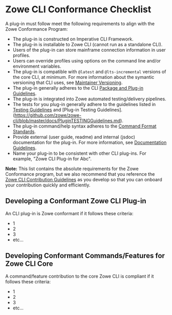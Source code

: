 # Zowe CLI Conformance Checklist

A plug-in must follow meet the following requirements to align with the Zowe Conformance Program:

- The plug-in is constructed on Imperative CLI Framework.
- The plug-in is installable to Zowe CLI (cannot run as a standalone CLI).
- Users of the plug-in can store mainframe connection information in user profiles.
- Users can override profiles using options on the command line and/or environment variables.
- The plug-in is compatible with `@latest` and `@lts-incremental` versions of the core CLI, at minimum. For more information about the symantic versioning that CLI uses, see [Maintainer Versioning](https://github.com/zowe/zowe-cli/blob/master/docs/MaintainerVersioning.md).
- The plug-in generally adheres to the CLI [Package and Plug-in Guidelines](https://github.com/zowe/zowe-cli/blob/master/docs/PackagesAndPluginGuidelines.md).
- The plug-in is integrated into Zowe automated testing/delivery pipelines.
- The tests for you plug-in generally adhere to the guidelines listed in [Testing Guidelines](https://github.com/zowe/zowe-cli/blob/master/docs/TESTING.md) and [Plug-in Testing Guidelines].(https://github.com/zowe/zowe-cli/blob/master/docs/PluginTESTINGGuidelines.md).
- The plug-in command/help syntax adheres to the [Command Format Standards](https://github.com/zowe/zowe-cli/blob/master/docs/CommandFormatStandards.md).
- Provide external (user guide, readme) and internal (jsdoc) documentation for the plug-in. For more information, see [Documentation Guidelines](https://github.com/zowe/zowe-cli/blob/master/CONTRIBUTING.md#documentation-guidelines).
- Name your plug-in to be consistent with other CLI plug-ins. For example, "Zowe CLI Plug-in for Abc".

**Note:** This list contains the absolute requirements for the Zowe Conformance program, but we also recommend that you reference the [Zowe CLI Contribution Guidelines](https://github.com/zowe/zowe-cli/blob/conformance/CONTRIBUTING.md) as you develop so that you can onboard your contribution quickly and efficiently.

## Developing a Conformant Zowe CLI Plug-in 

An CLI plug-in is Zowe conformant if it follows these criteria: 

- 1 
- 2 
- 3 
- etc...

## Developing Conformant Commands/Features for Zowe CLI Core

A command/feature contribution to the core Zowe CLI is compliant if it follows these criteria: 

- 1 
- 2 
- 3 
- etc...
